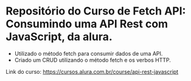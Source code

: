# Repositório do Curso de Fetch API: Consumindo uma API Rest com JavaScript, da alura.

- Utilizado o método fetch para consumir dados de uma API.
- Criado um CRUD utilizando o método fetch e os verbos HTTP.

Link do curso: https://cursos.alura.com.br/course/api-rest-javascript
